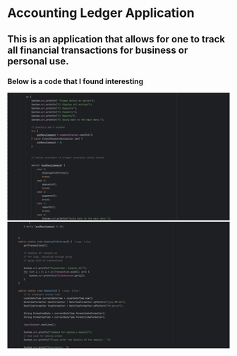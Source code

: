 # Accounting Ledger Application
## This is an application that allows for one to track all financial transactions for business or personal use. 
### Below is a code that I found interesting 

![images](images/Image1.png)
![images](images/Image2.png)

